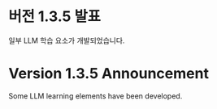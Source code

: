 # 버전 1.3.5 발표
일부 LLM 학습 요소가 개발되었습니다.

# Version 1.3.5 Announcement
Some LLM learning elements have been developed.
